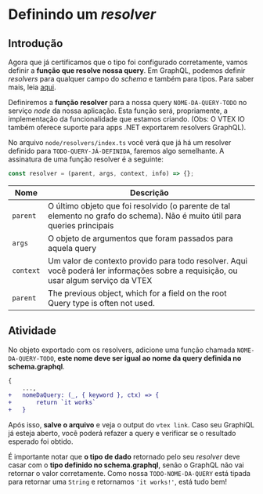 # Definindo um *resolver*

## Introdução
Agora que já certificamos que o tipo foi configurado corretamente, vamos definir a **função que resolve nossa query**. Em GraphQL, podemos definir _resolvers_ para qualquer campo do _schema_ e também para tipos. Para saber mais, leia [aqui](https://graphql.org/learn/execution/).

Definiremos a **função resolver** para a nossa query `NOME-DA-QUERY-TODO` no serviço _node_ da nossa aplicação. Esta função será, propriamente, a implementação da funcionalidade que estamos criando. (Obs: O VTEX IO também oferece suporte para apps .NET exportarem resolvers GraphQL).

No arquivo `node/resolvers/index.ts` você verá que já há um resolver definido para `TODO-QUERY-JÁ-DEFINIDA`, faremos algo semelhante. A assinatura de uma função resolver é a seguinte:

```javascript
const resolver = (parent, args, context, info) => {};
```

| Nome      | Descrição                                                                                                                           |
| --------- | ----------------------------------------------------------------------------------------------------------------------------------- |
| `parent`  | O último objeto que foi resolvido (o parente de tal elemento no grafo do schema). Não é muito útil para queries principais          |
| `args`    | O objeto de argumentos que foram passados para aquela query                                                                         |
| `context` | Um valor de contexto provido para todo resolver. Aqui você poderá ler informações sobre a requisição, ou usar algum serviço da VTEX |
| `parent`  | The previous object, which for a field on the root Query type is often not used.                                                    |

## Atividade

No objeto exportado com os resolvers, adicione uma função chamada `NOME-DA-QUERY-TODO`, **este nome deve ser igual ao nome da query definida no schema.graphql**.

```diff
{
	...,
+	nomeDaQuery: (_, { keyword }, ctx) => {
+	    return `it works`
+	}
```

Após isso, **salve o arquivo** e veja o output do `vtex link`. Caso seu GraphiQL já esteja aberto, você poderá refazer a query e verificar se o resultado esperado foi obtido.

É importante notar que **o tipo de dado** retornado pelo seu _resolver_ deve casar com o **tipo definido no schema.graphql**, senão o GraphQL não vai retornar o valor corretamente. Como nossa `TODO-NOME-DA-QUERY` está tipada para retornar uma `String` e retornamos `'it works!'`, está tudo bem!
